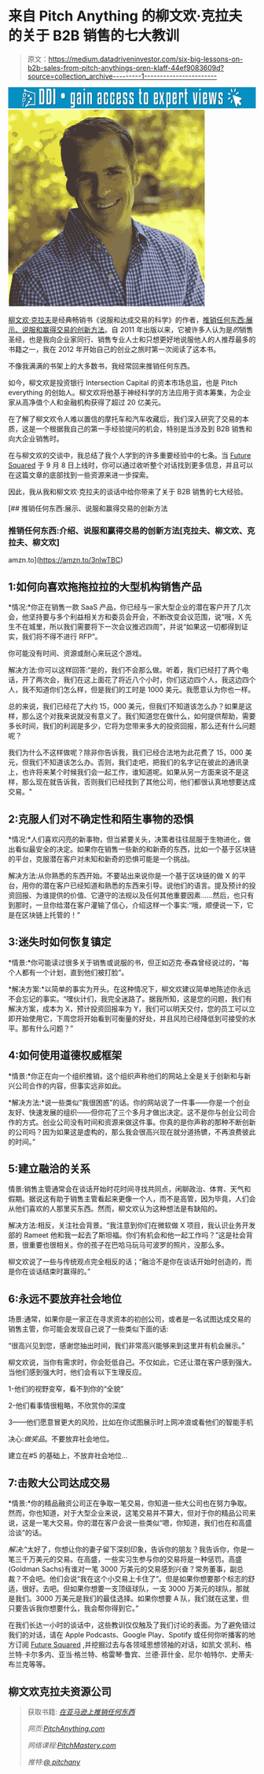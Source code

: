 # 来自 Pitch Anything 的柳文欢·克拉夫的关于 B2B 销售的七大教训

> 原文：<https://medium.datadriveninvestor.com/six-big-lessons-on-b2b-sales-from-pitch-anythings-oren-klaff-44ef9083609d?source=collection_archive---------1----------------------->

[![](img/7d08665f93ce2b0d1e73ea72f7f09a15.png)](http://www.track.datadriveninvestor.com/1B9E)![](img/872abf170dc7cd138e9cc622139ad884.png)

[柳文欢·克拉夫](http://pitchanything.com)是经典畅销书《说服和达成交易的科学》的作者，[推销任何东西:展示、说服和赢得交易的创新方法](https://amzn.to/3nIwTBC)。自 2011 年出版以来，它被许多人认为是*的*销售圣经，也是我向企业家同行、销售专业人士和只想更好地说服他人的人推荐最多的书籍之一，我在 2012 年开始自己的创业之旅时第一次阅读了这本书。

不像我满满的书架上的大多数书，我经常回来推销任何东西。

如今，柳文欢是投资银行 Intersection Capital 的资本市场总监，也是 Pitch everything 的创始人。柳文欢将他基于神经科学的方法应用于资本筹集，为企业家从高净值个人和金融机构获得了超过 20 亿美元。

在了解了柳文欢令人难以置信的摩托车和汽车收藏后，我们深入研究了交易的本质，这是一个根据我自己的第一手经验提问的机会，特别是当涉及到 B2B 销售和向大企业销售时。

在与柳文欢的交谈中，我总结了我个人学到的许多重要经验中的七条。当 [Future Squared](http://www.futuresquared.xyz) 于 9 月 8 日上线时，你可以通过收听整个对话找到更多信息，并且可以在这篇文章的底部找到一些资源来进一步探索。

因此，我从我和柳文欢·克拉夫的谈话中给你带来了关于 B2B 销售的七大经验。

[](https://amzn.to/3nIwTBC) [## 推销任何东西:展示、说服和赢得交易的创新方法

### 推销任何东西:介绍、说服和赢得交易的创新方法[克拉夫、柳文欢、克拉夫、柳文欢]

amzn.to](https://amzn.to/3nIwTBC) 

## **1:如何向喜欢拖拖拉拉的大型机构销售产品**

*情况:*你正在销售一款 SaaS 产品，你已经与一家大型企业的潜在客户开了几次会，他坚持要与多个利益相关方和委员会开会，不断改变会议范围，说“哦，X 先生不在城里，所以我们需要将下一次会议推迟四周”，并说“如果这一切都得到证实，我们将不得不进行 RFP”。

你可能没有时间、资源或耐心来玩这个游戏。

解决方法:你可以这样回答:“是的，我们不会那么做。听着，我们已经打了两个电话，开了两次会，我们在这上面花了将近八个小时，你们这边四个人，我这边四个人，我不知道你们怎么样，但是我们的工时是 1000 美元。我愿意认为你也一样。

总的来说，我们已经花了大约 15，000 美元，但我们不知道该怎么办？如果是这样，那么这个对我来说就没有意义了。我们知道您在做什么，如何提供帮助，需要多长时间，我们的利润是多少，它将为您带来多大的投资回报，那么还有什么问题呢？

我们为什么不这样做呢？除非你告诉我，我们已经合法地为此花费了 15，000 美元，但我们不知道该怎么办。否则，我们走吧，把我们的名字记在彼此的通讯录上，也许将来某个时候我们会一起工作，谁知道呢。如果从另一方面来说不是这样，那么现在就告诉我，否则我们已经找到了其他公司，他们都很认真地想要达成交易。"

## **2:克服人们对不确定性和陌生事物的恐惧**

*情况:*人们喜欢闪亮的新事物，但当紧要关头，决策者往往屈服于生物进化，做出看似最安全的决定。如果你在销售一些新的和新奇的东西，比如一个基于区块链的平台，克服潜在客户对未知和新奇的恐惧可能是一个挑战。

解决方法:从你熟悉的东西开始。不要站出来说你是一个基于区块链的做 X 的平台，用你的潜在客户已经知道和熟悉的东西来引导。说他们的语言。提及预计的投资回报、为谁提供的价值、它遵守的法规以及任何其他重要因素……然后，也只有到那时，一旦你给潜在客户灌输了信心，介绍这样一个事实:“哦，顺便说一下，它是在区块链上托管的！”

## **3:迷失时如何恢复镇定**

*情景:*你可能读过很多关于销售或说服的书，但正如迈克·泰森曾经说过的，“每个人都有一个计划，直到他们被打脸”。

*解决方案:*以简单的事实为开头。在这种情况下，柳文欢建议简单地陈述你永远不会忘记的事实。“嘿伙计们，我完全迷路了。据我所知，这是您的问题，我们有解决方案，成本为 X，预计投资回报率为 Y，我们可以明天交付，您的员工可以立即开始使用它，下周您将开始看到可衡量的好处，并且风险已经降低到可接受的水平。那有什么问题？”

## **4:如何使用道德权威框架**

*情景:*你正在向一个组织推销，这个组织声称他们的网站上全是关于创新和与新兴公司合作的内容，但事实远非如此。

*解决方法:*说一些类似“我很困惑”的话。你的网站说了一件事——你是一个创业友好、快速发展的组织——但你花了三个多月才做出决定。这不是你与创业公司合作的方式。创业公司没有时间和资源来做这件事。你真的是你声称的那种不断创新的公司吗？因为如果这是虚构的，那么我会很高兴现在就分道扬镳，不再浪费彼此的时间。”

## **5:建立融洽的关系**

情景:销售主管通常会在谈话开始时花时间寻找共同点，闲聊政治、体育、天气和假期。据说这有助于销售主管看起来更像一个人，而不是高管，因为毕竟，人们会从他们喜欢的人那里买东西。然而，柳文欢认为这种想法是有缺陷的。

解决方法:相反，关注社会背景。“我注意到你们在微软做 X 项目，我认识业务开发部的 Rameet 他和我一起去了斯坦福。你们有机会和他一起工作吗？”这是社会背景，很重要也很相关。你的孩子在巴哈马玩马可波罗的照片，没那么多。

柳文欢说了一些与传统观点完全相反的话；“融洽不是你在谈话开始时创造的，而是你在谈话结束时赢得的。”

## **6:永远不要放弃社会地位**

场景:通常，如果你是一家正在寻求资本的初创公司，或者是一名试图达成交易的销售主管，你可能会发现自己说了一些类似下面的话:

“很高兴见到您，感谢您抽出时间，我们非常高兴能够来到这里并有机会展示。”

柳文欢说，当你有需求时，你会贬低自己。不仅如此，它还让潜在客户感到强大。当他们感到强大时，他们会有以下生理反应。

1-他们的视野变窄，看不到你的“全貌”

2-他们看事情很粗略，不欣赏你的深度

3——他们愿意冒更大的风险，比如在你试图展示时上网冲浪或看他们的智能手机

决心:*做奖品*。不要放弃社会地位。

建立在#5 的基础上，不放弃社会地位…

## **7:击败大公司达成交易**

*情景:*你的精品融资公司正在争取一笔交易，你知道一些大公司也在努力争取。然而，你也知道，对于大型企业来说，这笔交易并不算大，但对于你的精品公司来说，这是一笔大交易。你的潜在客户会说一些类似“嗯，你知道，我们也在和高盛洽谈”的话。

*解决:*“太好了，你想让你的妻子留下深刻印象，告诉你的朋友？我告诉你，你是一笔三千万美元的交易。在高盛，一些实习生参与你的交易将是一种惩罚。高盛(Goldman Sachs)有谁对一笔 3000 万美元的交易感到兴奋？常务董事，副总裁？不会吧。他们会说“我在这个小交易上卡住了”。但是如果你想要那个标志的舒适，很好。去吧。但如果你想要一支顶级球队，一支 3000 万美元的球队，那就是我们。3000 万美元是我们的最佳选择。如果你想要 A 队，我们就在这里，但只要告诉我你想要什么，我会帮你得到它。”

在我们长达一小时的谈话中，这些教训仅仅触及了我们讨论的表面。为了避免错过我们的对话，请在 Apple Podcasts、Google Play、Spotify 或任何你听播客的地方订阅 [Future Squared](http://www.futuresquared.xyz) ,并挖掘过去与各领域思想领袖的对话，如凯文·凯利、格兰特·卡尔多内、亚当·格兰特、格雷琴·鲁宾、兰德·菲什金、尼尔·帕特尔、史蒂夫·布兰克等等。

## 柳文欢克拉夫资源公司

> 获取书籍: [*在亚马逊上推销任何东西*](https://amzn.to/3nIwTBC)
> 
> *网页:*[*PitchAnything.com*](http://pitchanything.com)
> 
> *网络课程:*[*PitchMastery.com*](http://pitchmastery.com)
> 
> *推特:*[*@ pitchany*](http://twitter.com/@steveglaveski)